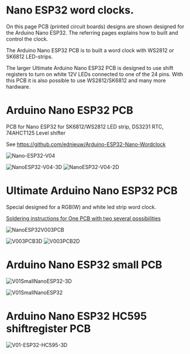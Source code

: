 # Nano ESP32 word clocks.
On this page PCB (printed circuit boards) designs are shown designed for the Arduino Nano ESP32. The referring pages explains how to built and control the clock. 

The Arduino Nano ESP32 PCB is to built a word clock with WS2812 or SK6812 LED-strips.

The larger Ultimate Arduino Nano ESP32 PCB is designed to use shift registers to turn on white 12V LEDs connected to one of the 24 pins. With this PCB it is also possible to use WS2812/SK6812 and many more hardware.

# Arduino Nano ESP32 PCB
PCB for Nano ESP32 for SK6812/WS2812 LED strip, DS3231 RTC, 74AHCT125 Level shifter

See https://github.com/ednieuw/Arduino-ESP32-Nano-Wordclock

![Nano-ESP32-V04](https://github.com/user-attachments/assets/0a5dc063-3f68-4590-b57e-a2cfc42f2139)

![NanoESP32-V04-3D](https://github.com/user-attachments/assets/c0bad2fc-b6cb-43bb-b337-e3dcf18a8eec)
![NanoESP32-V04-2D](https://github.com/user-attachments/assets/619cf270-53bd-4515-a15f-15e4fcc81632)


# Ultimate Arduino Nano ESP32 PCB
Special designed for a RGB(W) and white led strip word clock.

[Soldering instructions for One PCB with two several possibilities](https://github.com/ednieuw/NanoESP32-BW-RGBW-clock)

![NanoESP32V003PCB](https://github.com/user-attachments/assets/22a7ba0e-0e0a-483a-a803-4cac12787072)

![V003PCB3D](https://github.com/user-attachments/assets/cb444fba-6033-4208-a78f-6140238521d5)
![V003PCB2D](https://github.com/user-attachments/assets/229abf0c-8183-42c5-ab3f-3929a6f7c0e5)

# Arduino Nano ESP32 small PCB

![V01SmallNanoESP32-3D](https://github.com/user-attachments/assets/3cbaeeb8-033d-4a96-bb78-8305fb31b7e7)

![V01SmallNanoESP32](https://github.com/user-attachments/assets/631a7059-251f-4fd8-96d1-af974e23e4f4)

# Arduino Nano ESP32 HC595 shiftregister PCB

![V01-ESP32-HC595-3D](https://github.com/user-attachments/assets/6047da68-eb7f-4b65-94bd-2603567507c3)
